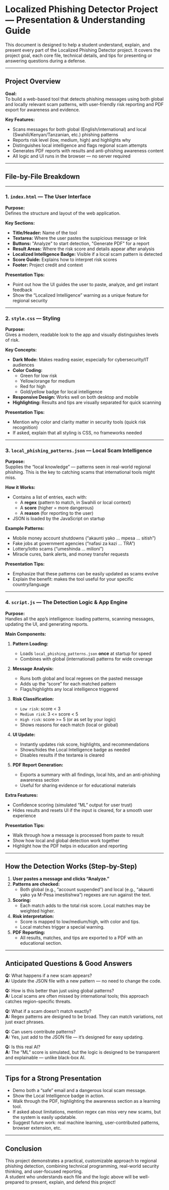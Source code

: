 # Localized Phishing Detector Project — Presentation & Understanding Guide

This document is designed to help a student understand, explain, and present every part of the Localized Phishing Detector project. It covers the project goal, each core file, technical details, and tips for presenting or answering questions during a defense.

---

## **Project Overview**

**Goal:**  
To build a web-based tool that detects phishing messages using both global and locally relevant scam patterns, with user-friendly risk reporting and PDF export for awareness and evidence.

**Key Features:**
- Scans messages for both global (English/international) and local (Swahili/Kenyan/Tanzanian, etc.) phishing patterns
- Reports risk level (low, medium, high) and highlights why
- Distinguishes local intelligence and flags regional scam attempts
- Generates PDF reports with results and anti-phishing awareness content
- All logic and UI runs in the browser — no server required

---

## **File-by-File Breakdown**

---

### 1. `index.html` — The User Interface

**Purpose:**  
Defines the structure and layout of the web application.

**Key Sections:**
- **Title/Header:** Name of the tool
- **Textarea:** Where the user pastes the suspicious message or link
- **Buttons:** "Analyze" to start detection, "Generate PDF" for a report
- **Result Areas:** Where the risk score and details appear after analysis
- **Localized Intelligence Badge:** Visible if a local scam pattern is detected
- **Score Guide:** Explains how to interpret risk scores
- **Footer:** Project credit and context

**Presentation Tips:**
- Point out how the UI guides the user to paste, analyze, and get instant feedback
- Show the “Localized Intelligence” warning as a unique feature for regional security

---

### 2. `style.css` — Styling

**Purpose:**  
Gives a modern, readable look to the app and visually distinguishes levels of risk.

**Key Concepts:**
- **Dark Mode:** Makes reading easier, especially for cybersecurity/IT audiences
- **Color Coding:**  
  - Green for low risk  
  - Yellow/orange for medium  
  - Red for high  
  - Gold/yellow badge for local intelligence
- **Responsive Design:** Works well on both desktop and mobile
- **Highlighting:** Results and tips are visually separated for quick scanning

**Presentation Tips:**
- Mention why color and clarity matter in security tools (quick risk recognition)
- If asked, explain that all styling is CSS, no frameworks needed

---

### 3. `local_phishing_patterns.json` — Local Scam Intelligence

**Purpose:**  
Supplies the “local knowledge” — patterns seen in real-world regional phishing. This is the key to catching scams that international tools might miss.

**How it Works:**
- Contains a list of entries, each with:
  - A **regex** (pattern to match, in Swahili or local context)
  - A **score** (higher = more dangerous)
  - A **reason** (for reporting to the user)
- JSON is loaded by the JavaScript on startup

**Example Patterns:**
- Mobile money account shutdowns (“akaunti yako ... mpesa ... sitish”)
- Fake jobs at government agencies (“nafasi za kazi ... TRA”)
- Lottery/lotto scams (“umeshinda ... milioni”)
- Miracle cures, bank alerts, and money transfer requests

**Presentation Tips:**
- Emphasize that these patterns can be easily updated as scams evolve
- Explain the benefit: makes the tool useful for your specific country/language

---

### 4. `script.js` — The Detection Logic & App Engine

**Purpose:**  
Handles all the app’s intelligence: loading patterns, scanning messages, updating the UI, and generating reports.

**Main Components:**
1. **Pattern Loading:**  
   - Loads `local_phishing_patterns.json` **once** at startup for speed
   - Combines with global (international) patterns for wide coverage

2. **Message Analysis:**  
   - Runs both global and local regexes on the pasted message
   - Adds up the “score” for each matched pattern
   - Flags/highlights any local intelligence triggered

3. **Risk Classification:**  
   - `Low risk`: score < 3  
   - `Medium risk`: 3 <= score < 5  
   - `High risk`: score >= 5 (or as set by your logic)
   - Shows reasons for each match (local or global)

4. **UI Update:**  
   - Instantly updates risk score, highlights, and recommendations
   - Shows/hides the Local Intelligence badge as needed
   - Disables results if the textarea is cleared

5. **PDF Report Generation:**  
   - Exports a summary with all findings, local hits, and an anti-phishing awareness section
   - Useful for sharing evidence or for educational materials

**Extra Features:**
- Confidence scoring (simulated “ML” output for user trust)
- Hides results and resets UI if the input is cleared, for a smooth user experience

**Presentation Tips:**
- Walk through how a message is processed from paste to result
- Show how local and global detection work together
- Highlight how the PDF helps in education and reporting

---

## **How the Detection Works (Step-by-Step)**

1. **User pastes a message and clicks “Analyze.”**
2. **Patterns are checked:**  
   - Both global (e.g., “account suspended”) and local (e.g., “akaunti yako ya M-Pesa imesitishwa”) regexes are run against the text.
3. **Scoring:**  
   - Each match adds to the total risk score. Local matches may be weighted higher.
4. **Risk interpretation:**  
   - Score is mapped to low/medium/high, with color and tips.
   - Local matches trigger a special warning.
5. **PDF Reporting:**  
   - All results, matches, and tips are exported to a PDF with an educational section.

---

## **Anticipated Questions & Good Answers**

**Q:** What happens if a new scam appears?  
**A:** Update the JSON file with a new pattern — no need to change the code.

**Q:** How is this better than just using global patterns?  
**A:** Local scams are often missed by international tools; this approach catches region-specific threats.

**Q:** What if a scam doesn’t match exactly?  
**A:** Regex patterns are designed to be broad. They can match variations, not just exact phrases.

**Q:** Can users contribute patterns?  
**A:** Yes, just add to the JSON file — it’s designed for easy updating.

**Q:** Is this real AI?  
**A:** The “ML” score is simulated, but the logic is designed to be transparent and explainable — unlike black-box AI.

---

## **Tips for a Strong Presentation**

- Demo both a “safe” email and a dangerous local scam message.
- Show the Local Intelligence badge in action.
- Walk through the PDF, highlighting the awareness section as a learning tool.
- If asked about limitations, mention regex can miss very new scams, but the system is easily updatable.
- Suggest future work: real machine learning, user-contributed patterns, browser extension, etc.

---

## **Conclusion**

This project demonstrates a practical, customizable approach to regional phishing detection, combining technical programming, real-world security thinking, and user-focused reporting.  
A student who understands each file and the logic above will be well-prepared to present, explain, and defend this project!

